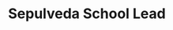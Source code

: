 ---
firstname: "Malak"
lastname: "Hmimy"
title: "Sepulveda School Lead"
group: "board"
img: mhmimy.jpg
graduating_year: 2021

positions:
  - year: 2019-2020
    title: Activities Director, Sepulveda Lead
---